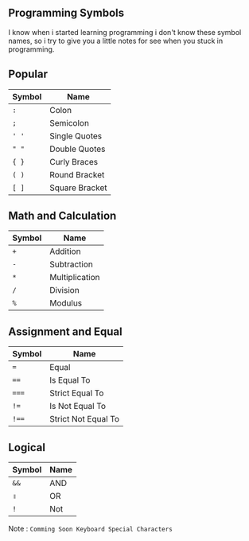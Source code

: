 ## Programming Symbols

I know when i started learning programming i don't know these symbol names, so i try to give you a little notes for see when you stuck in programming.

## Popular

| Symbol | Name           |
| ------ | -------------- |
| `:`    | Colon          |
| `;`    | Semicolon      |
| `' '`  | Single Quotes  |
| `" "`  | Double Quotes  |
| `{ }`  | Curly Braces   |
| `( )`  | Round Bracket  |
| `[ ]`  | Square Bracket |

<!-- `⇆` Parentheses -->

## Math and Calculation

| Symbol | Name           |
| ------ | -------------- |
| `+`    | Addition       |
| `-`    | Subtraction    |
| `*`    | Multiplication |
| `/`    | Division       |
| `%`    | Modulus        |

## Assignment and Equal

| Symbol | Name                |
| ------ | ------------------- |
| `=`    | Equal               |
| `==`   | Is Equal To         |
| `===`  | Strict Equal To     |
| `!=`   | Is Not Equal To     |
| `!==`  | Strict Not Equal To |

## Logical

| Symbol | Name |
| ------ | ---- |
| `&&`   | AND  |
| `॥`    | OR   |
| `!`    | Not  |

Note : `Comming Soon Keyboard Special Characters`
